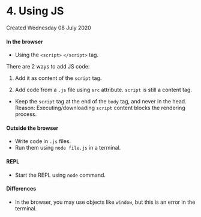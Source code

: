 # 4. Using JS
Created Wednesday 08 July 2020

#### In the browser

- Using the `<script>` `</script>` tag.

There are 2 ways to add JS code:
1. Add it as content of the `script` tag.
2. Add code from a `.js` file using `src` attribute. `script` is still a content tag.

   <!-- Method 1, direct -->
   <body>
   	<script> var x = 2; </script>
   <body>

   <!-- Method 2, src -->
   <body>
   	<script src="path"></script> <!-- Leave content empty -->
   <body>

- Keep the `script` tag at the end of the `body` tag, and never in the head. Reason: Executing/downloading `script` content blocks the rendering process.

#### Outside the browser

- Write code in `.js` files.
- Run them using `node file.js` in a terminal.

#### REPL

- Start the REPL using `node` command.

#### Differences

- In the browser, you may use objects like `window`, but this is an error in the terminal.
